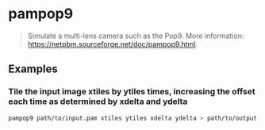 # pampop9

> Simulate a multi-lens camera such as the Pop9. More information: <https://netpbm.sourceforge.net/doc/pampop9.html>.

## Examples

### Tile the input image xtiles by ytiles times, increasing the offset each time as determined by xdelta and ydelta

```bash
pampop9 path/to/input.pam xtiles ytiles xdelta ydelta > path/to/output.pam
```
